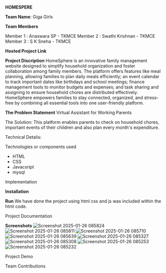 **HOMESPERE**

**Team Name**: Giga Girls

**Team Members**

  Member 1 : Anaswara SP - TKMCE
  Member 2 : Swathi Krishnan - TKMCE
  Member 3 : S K Sneha - TKMCE

**Hosted Project Link**

**Project Discription**
HomeSphere is an innovative family management website designed to simplify household organization and foster collaboration among family members. The platform offers features like meal planning, allowing families to plan daily meals efficiently; an event calendar to track important dates like birthdays and school meetings; finance management tools to monitor budgets and expenses; and task sharing and assigning to ensure household chores are distributed effectively. HomeSphere empowers families to stay connected, organized, and stress-free by combining all essential tools into one user-friendly platform.

**The Problem Statement**
Virtual Assistant for Working Parents

The Solution:
This platform enables parents to check on household chores, important events of their children and also plan every month's expenditure.

Technical Detalis:

  Technologies or components used
  * HTML
  * CSS
  * Javacsript
  * mysql


Implementation
  

**Installation**



**Run**
We have done the project using html css and js was included within the html code.

Project Documentation
  
**Screenshots**
![Screenshot 2025-01-26 085824](https://github.com/user-attachments/assets/b234f23c-27ce-4614-a1fa-aadee9b3e85a)
![Screenshot 2025-01-26 085811](https://github.com/user-attachments/assets/33a728d8-bd15-4f8b-ab69-4aed80843914)
![Screenshot 2025-01-26 085710](https://github.com/user-attachments/assets/2a619f4e-046a-45ed-9000-d25ce7167587)
![Screenshot 2025-01-26 085639](https://github.com/user-attachments/assets/7d1c0fd2-d2d6-4fef-97e1-a8f32fad8c2e)
![Screenshot 2025-01-26 085327](https://github.com/user-attachments/assets/e7e7c1bc-5cae-492d-9727-8cb62feb10cd)
![Screenshot 2025-01-26 085308](https://github.com/user-attachments/assets/b00ae29d-81c9-4429-b6e5-8863546dc662)
![Screenshot 2025-01-26 085253](https://github.com/user-attachments/assets/59d19e6d-f1d3-484a-a44f-2d731c7ff05e)
![Screenshot 2025-01-26 085232](https://github.com/user-attachments/assets/7fe4b355-7e90-46e6-a26b-5186fd4de6df)


Project Demo



Team Contributions
